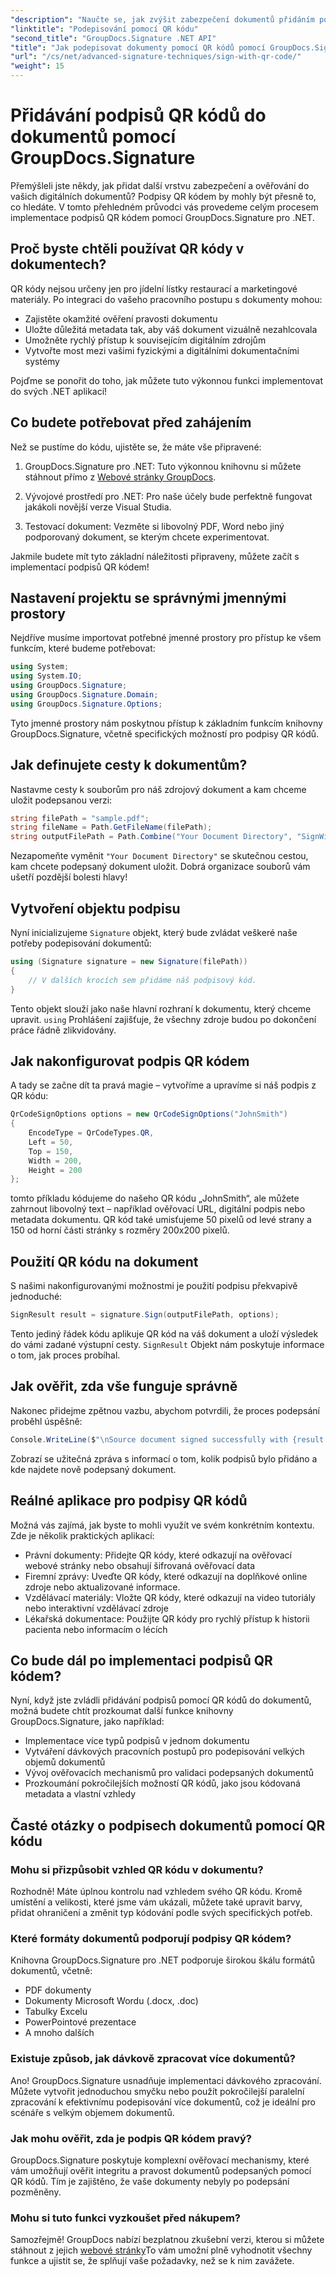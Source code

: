 ```yaml
---
"description": "Naučte se, jak zvýšit zabezpečení dokumentů přidáním podpisů QR kódem pomocí GroupDocs.Signature pro .NET. Jednoduchá implementace s kompletními příklady kódu."
"linktitle": "Podepisování pomocí QR kódu"
"second_title": "GroupDocs.Signature .NET API"
"title": "Jak podepisovat dokumenty pomocí QR kódů pomocí GroupDocs.Signature"
"url": "/cs/net/advanced-signature-techniques/sign-with-qr-code/"
"weight": 15
---
```


# Přidávání podpisů QR kódů do dokumentů pomocí GroupDocs.Signature

Přemýšleli jste někdy, jak přidat další vrstvu zabezpečení a ověřování do vašich digitálních dokumentů? Podpisy QR kódem by mohly být přesně to, co hledáte. V tomto přehledném průvodci vás provedeme celým procesem implementace podpisů QR kódem pomocí GroupDocs.Signature pro .NET.

## Proč byste chtěli používat QR kódy v dokumentech?

QR kódy nejsou určeny jen pro jídelní lístky restaurací a marketingové materiály. Po integraci do vašeho pracovního postupu s dokumenty mohou:

- Zajistěte okamžité ověření pravosti dokumentu
- Uložte důležitá metadata tak, aby váš dokument vizuálně nezahlcovala
- Umožněte rychlý přístup k souvisejícím digitálním zdrojům
- Vytvořte most mezi vašimi fyzickými a digitálními dokumentačními systémy

Pojďme se ponořit do toho, jak můžete tuto výkonnou funkci implementovat do svých .NET aplikací!

## Co budete potřebovat před zahájením

Než se pustíme do kódu, ujistěte se, že máte vše připravené:

1. GroupDocs.Signature pro .NET: Tuto výkonnou knihovnu si můžete stáhnout přímo z [Webové stránky GroupDocs](https://releases.groupdocs.com/signature/net/).

2. Vývojové prostředí pro .NET: Pro naše účely bude perfektně fungovat jakákoli novější verze Visual Studia.

3. Testovací dokument: Vezměte si libovolný PDF, Word nebo jiný podporovaný dokument, se kterým chcete experimentovat.

Jakmile budete mít tyto základní náležitosti připraveny, můžete začít s implementací podpisů QR kódem!

## Nastavení projektu se správnými jmennými prostory

Nejdříve musíme importovat potřebné jmenné prostory pro přístup ke všem funkcím, které budeme potřebovat:

```csharp
using System;
using System.IO;
using GroupDocs.Signature;
using GroupDocs.Signature.Domain;
using GroupDocs.Signature.Options;
```

Tyto jmenné prostory nám poskytnou přístup k základním funkcím knihovny GroupDocs.Signature, včetně specifických možností pro podpisy QR kódů.

## Jak definujete cesty k dokumentům?

Nastavme cesty k souborům pro náš zdrojový dokument a kam chceme uložit podepsanou verzi:

```csharp
string filePath = "sample.pdf";
string fileName = Path.GetFileName(filePath);
string outputFilePath = Path.Combine("Your Document Directory", "SignWithQRCode", fileName);
```

Nezapomeňte vyměnit `"Your Document Directory"` se skutečnou cestou, kam chcete podepsaný dokument uložit. Dobrá organizace souborů vám ušetří pozdější bolesti hlavy!

## Vytvoření objektu podpisu

Nyní inicializujeme `Signature` objekt, který bude zvládat veškeré naše potřeby podepisování dokumentů:

```csharp
using (Signature signature = new Signature(filePath))
{
    // V dalších krocích sem přidáme náš podpisový kód.
}
```

Tento objekt slouží jako naše hlavní rozhraní k dokumentu, který chceme upravit. `using` Prohlášení zajišťuje, že všechny zdroje budou po dokončení práce řádně zlikvidovány.

## Jak nakonfigurovat podpis QR kódem

A tady se začne dít ta pravá magie – vytvoříme a upravíme si náš podpis z QR kódu:

```csharp
QrCodeSignOptions options = new QrCodeSignOptions("JohnSmith")
{
    EncodeType = QrCodeTypes.QR,
    Left = 50,
    Top = 150,
    Width = 200,
    Height = 200
};
```

tomto příkladu kódujeme do našeho QR kódu „JohnSmith“, ale můžete zahrnout libovolný text – například ověřovací URL, digitální podpis nebo metadata dokumentu. QR kód také umisťujeme 50 pixelů od levé strany a 150 od horní části stránky s rozměry 200x200 pixelů.

## Použití QR kódu na dokument

S našimi nakonfigurovanými možnostmi je použití podpisu překvapivě jednoduché:

```csharp
SignResult result = signature.Sign(outputFilePath, options);
```

Tento jediný řádek kódu aplikuje QR kód na váš dokument a uloží výsledek do vámi zadané výstupní cesty. `SignResult` Objekt nám poskytuje informace o tom, jak proces probíhal.

## Jak ověřit, zda vše funguje správně

Nakonec přidejme zpětnou vazbu, abychom potvrdili, že proces podepsání proběhl úspěšně:

```csharp
Console.WriteLine($"\nSource document signed successfully with {result.Succeeded.Count} signature(s).\nFile saved at {outputFilePath}.");
```

Zobrazí se užitečná zpráva s informací o tom, kolik podpisů bylo přidáno a kde najdete nově podepsaný dokument.

## Reálné aplikace pro podpisy QR kódů

Možná vás zajímá, jak byste to mohli využít ve svém konkrétním kontextu. Zde je několik praktických aplikací:

- Právní dokumenty: Přidejte QR kódy, které odkazují na ověřovací webové stránky nebo obsahují šifrovaná ověřovací data
- Firemní zprávy: Uveďte QR kódy, které odkazují na doplňkové online zdroje nebo aktualizované informace.
- Vzdělávací materiály: Vložte QR kódy, které odkazují na video tutoriály nebo interaktivní vzdělávací zdroje
- Lékařská dokumentace: Použijte QR kódy pro rychlý přístup k historii pacienta nebo informacím o lécích

## Co bude dál po implementaci podpisů QR kódem?

Nyní, když jste zvládli přidávání podpisů pomocí QR kódů do dokumentů, možná budete chtít prozkoumat další funkce knihovny GroupDocs.Signature, jako například:

- Implementace více typů podpisů v jednom dokumentu
- Vytváření dávkových pracovních postupů pro podepisování velkých objemů dokumentů
- Vývoj ověřovacích mechanismů pro validaci podepsaných dokumentů
- Prozkoumání pokročilejších možností QR kódů, jako jsou kódovaná metadata a vlastní vzhledy

## Časté otázky o podpisech dokumentů pomocí QR kódu

### Mohu si přizpůsobit vzhled QR kódu v dokumentu?

Rozhodně! Máte úplnou kontrolu nad vzhledem svého QR kódu. Kromě umístění a velikosti, které jsme vám ukázali, můžete také upravit barvy, přidat ohraničení a změnit typ kódování podle svých specifických potřeb.

### Které formáty dokumentů podporují podpisy QR kódem?

Knihovna GroupDocs.Signature pro .NET podporuje širokou škálu formátů dokumentů, včetně:
- PDF dokumenty
- Dokumenty Microsoft Wordu (.docx, .doc)
- Tabulky Excelu
- PowerPointové prezentace
- A mnoho dalších

### Existuje způsob, jak dávkově zpracovat více dokumentů?

Ano! GroupDocs.Signature usnadňuje implementaci dávkového zpracování. Můžete vytvořit jednoduchou smyčku nebo použít pokročilejší paralelní zpracování k efektivnímu podepisování více dokumentů, což je ideální pro scénáře s velkým objemem dokumentů.

### Jak mohu ověřit, zda je podpis QR kódem pravý?

GroupDocs.Signature poskytuje komplexní ověřovací mechanismy, které vám umožňují ověřit integritu a pravost dokumentů podepsaných pomocí QR kódů. Tím je zajištěno, že vaše dokumenty nebyly po podepsání pozměněny.

### Mohu si tuto funkci vyzkoušet před nákupem?

Samozřejmě! GroupDocs nabízí bezplatnou zkušební verzi, kterou si můžete stáhnout z jejich [webové stránky](https://releases.groupdocs.com/)To vám umožní plně vyhodnotit všechny funkce a ujistit se, že splňují vaše požadavky, než se k nim zavážete.